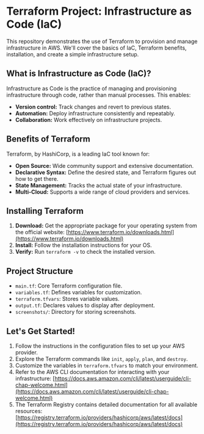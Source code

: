 # Terraform Project: Infrastructure as Code (IaC)

This repository demonstrates the use of Terraform to provision and manage infrastructure in AWS. We'll cover the basics of IaC, Terraform benefits, installation, and create a simple infrastructure setup.

## What is Infrastructure as Code (IaC)?

Infrastructure as Code is the practice of managing and provisioning infrastructure through code, rather than manual processes. This enables:

* **Version control:** Track changes and revert to previous states.
* **Automation:** Deploy infrastructure consistently and repeatably.
* **Collaboration:** Work effectively on infrastructure projects.

## Benefits of Terraform

Terraform, by HashiCorp, is a leading IaC tool known for:

* **Open Source:** Wide community support and extensive documentation.
* **Declarative Syntax:** Define the desired state, and Terraform figures out how to get there.
* **State Management:** Tracks the actual state of your infrastructure.
* **Multi-Cloud:** Supports a wide range of cloud providers and services.

## Installing Terraform

1. **Download:** Get the appropriate package for your operating system from the official website: [https://www.terraform.io/downloads.html](https://www.terraform.io/downloads.html)
2. **Install:** Follow the installation instructions for your OS.
3. **Verify:** Run `terraform -v` to check the installed version.

## Project Structure

* `main.tf`: Core Terraform configuration file.
* `variables.tf`: Defines variables for customization.
* `terraform.tfvars`: Stores variable values.
* `output.tf`: Declares values to display after deployment.
* `screenshots/`: Directory for storing screenshots.

## Let's Get Started!

1. Follow the instructions in the configuration files to set up your AWS provider.
2. Explore the Terraform commands like `init`, `apply`, `plan`, and `destroy`.
3. Customize the variables in `terraform.tfvars` to match your environment.
4. Refer to the AWS CLI documentation for interacting with your infrastructure: [https://docs.aws.amazon.com/cli/latest/userguide/cli-chap-welcome.html](https://docs.aws.amazon.com/cli/latest/userguide/cli-chap-welcome.html)
5. The Terraform Registry contains detailed documentation for all available resources: [https://registry.terraform.io/providers/hashicorp/aws/latest/docs](https://registry.terraform.io/providers/hashicorp/aws/latest/docs)
